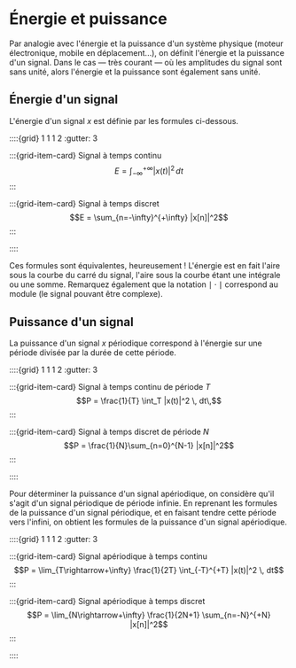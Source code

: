 # Énergie et puissance

Par analogie avec l'énergie et la puissance d'un système physique (moteur électronique, mobile en déplacement...),
on définit l'énergie et la puissance d'un signal.
Dans le cas —&nbsp;très courant&nbsp;— où les amplitudes du signal sont sans unité, alors l'énergie et la puissance sont également sans unité.

## Énergie d'un signal

L'énergie d'un signal $x$ est définie par les formules ci-dessous.

::::{grid} 1 1 1 2
:gutter: 3

:::{grid-item-card} Signal à temps continu
$$E = \int_{-\infty}^{+\infty} |x(t)|^2 \, dt$$
:::

:::{grid-item-card} Signal à temps discret
$$E = \sum_{n=-\infty}^{+\infty} |x[n]|^2$$
:::

::::


Ces formules sont équivalentes, heureusement ! L'énergie est en fait l'aire sous la courbe du carré du signal, l'aire sous la courbe étant une intégrale ou une somme. Remarquez également que la notation $\mid\cdot\mid$ correspond au module (le signal pouvant être complexe).

## Puissance d'un signal

La puissance d'un signal $x$ périodique correspond à l'énergie sur une période divisée par la durée de cette période.

::::{grid} 1 1 1 2
:gutter: 3

:::{grid-item-card} Signal à temps continu de période $T$
$$P = \frac{1}{T} \int_T |x(t)|^2 \, dt\,$$
:::

:::{grid-item-card} Signal à temps discret de période $N$
$$P = \frac{1}{N}\sum_{n=0}^{N-1} |x[n]|^2$$
:::

::::

Pour déterminer la puissance d'un signal apériodique, on considère qu'il s'agit d'un signal périodique de période infinie.
En reprenant les formules de la puissance d'un signal périodique, et en faisant tendre cette période vers l'infini,
on obtient les formules de la puissance d'un signal apériodique.

::::{grid} 1 1 1 2
:gutter: 3

:::{grid-item-card} Signal apériodique à temps continu
$$P = \lim_{T\rightarrow+\infty} \frac{1}{2T} \int_{-T}^{+T} |x(t)|^2 \, dt$$
:::

:::{grid-item-card} Signal apériodique à temps discret
$$P = \lim_{N\rightarrow+\infty} \frac{1}{2N+1} \sum_{n=-N}^{+N} |x[n]|^2$$
:::

::::